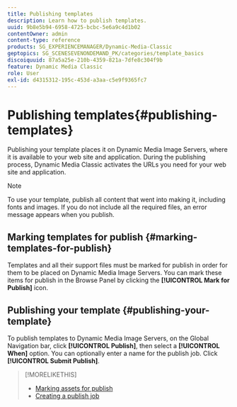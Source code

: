 ```yaml
---
title: Publishing templates
description: Learn how to publish templates.
uuid: 9b8e5b94-6958-4725-bcbc-5e6a9c4d1b02
contentOwner: admin
content-type: reference
products: SG_EXPERIENCEMANAGER/Dynamic-Media-Classic
geptopics: SG_SCENESEVENONDEMAND_PK/categories/template_basics
discoiquuid: 87a5a25e-210b-4359-821a-7dfe8c304f9b
feature: Dynamic Media Classic
role: User
exl-id: d4315312-195c-453d-a3aa-c5e9f9365fc7
---
```

# Publishing templates{#publishing-templates}

Publishing your template places it on Dynamic Media Image Servers, where it is available to your web site and application. During the publishing process, Dynamic Media Classic activates the URLs you need for your web site and application.

>[!NOTE]
>
>To use your template, publish all content that went into making it, including fonts and images. If you do not include all the required files, an error message appears when you publish.

## Marking templates for publish {#marking-templates-for-publish}

Templates and all their support files must be marked for publish in order for them to be placed on Dynamic Media Image Servers. You can mark these items for publish in the Browse Panel by clicking the **[!UICONTROL Mark for Publish]** icon.

## Publishing your template {#publishing-your-template}

To publish templates to Dynamic Media Image Servers, on the Global Navigation bar, click **[!UICONTROL Publish]**, then select a **[!UICONTROL When]** option. You can optionally enter a name for the publish job. Click **[!UICONTROL Submit Publish]**.

>[!MORELIKETHIS]
>
>* [Marking assets for publish](publishing-files.md#publish_after_uploading)
>* [Creating a publish job](publishing-files.md#creating_a_publish_job)
